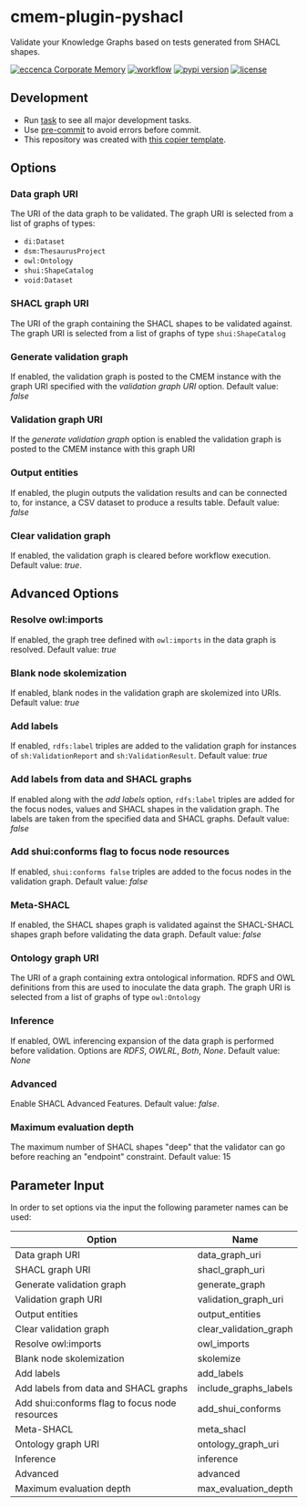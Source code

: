 # cmem-plugin-pyshacl

Validate your Knowledge Graphs based on tests generated from SHACL shapes.

[![eccenca Corporate Memory](https://img.shields.io/badge/eccenca-Corporate%20Memory-orange)](https://documentation.eccenca.com) [![workflow](https://github.com/eccenca/cmem-plugin-pyshacl/actions/workflows/check.yml/badge.svg)](https://github.com/eccenca/cmem-plugin-pyshacl/actions) [![pypi version](https://img.shields.io/pypi/v/cmem-plugin-pyshacl)](https://pypi.org/project/pyshacl) [![license](https://img.shields.io/pypi/l/cmem-plugin-pyshacl)](https://pypi.org/project/cmem-plugin-pyshacl)

## Development

- Run [task](https://taskfile.dev/) to see all major development tasks.
- Use [pre-commit](https://pre-commit.com/) to avoid errors before commit.
- This repository was created with [this copier template](https://github.com/eccenca/cmem-plugin-template).

## Options

### Data graph URI

The URI of the data graph to be validated. The graph URI is selected from a list of graphs of types:
- `di:Dataset`
- `dsm:ThesaurusProject`
- `owl:Ontology`
- `shui:ShapeCatalog`
- `void:Dataset`

### SHACL graph URI

The URI of the graph containing the SHACL shapes to be validated against. The graph URI is selected from a list of graphs of type `shui:ShapeCatalog`

### Generate validation graph

If enabled, the validation graph is posted to the CMEM instance with the graph URI specified with the *validation graph URI* option. Default value: *false*

### Validation graph URI

If the *generate validation graph* option is enabled the validation graph is posted to the CMEM instance with this graph URI

### Output entities

If enabled, the plugin outputs the validation results and can be connected to, for instance, a CSV dataset to produce a results table. Default value: *false*

### Clear validation graph

If enabled, the validation graph is cleared before workflow execution. Default value: *true*.

## Advanced Options

### Resolve owl:imports

If enabled, the graph tree defined with `owl:imports` in the data graph is resolved. Default value: *true*

### Blank node skolemization

If enabled, blank nodes in the validation graph are skolemized into URIs. Default value: *true*

### Add labels

If enabled, `rdfs:label` triples are added to the validation graph for instances of `sh:ValidationReport` and `sh:ValidationResult`. Default value: *true*

### Add labels from data and SHACL graphs

If enabled along with the *add labels* option, `rdfs:label` triples are added for the focus nodes, values and SHACL shapes in the validation graph. The labels are taken from the specified data and SHACL graphs. Default value: *false*

### Add shui:conforms flag to focus node resources

If enabled, `shui:conforms false` triples are added to the focus nodes in the validation graph. Default value: *false*

### Meta-SHACL

If enabled, the SHACL shapes graph is validated against the SHACL-SHACL shapes graph before validating the data graph. Default value: *false*

### Ontology graph URI

The URI of a graph containing extra ontological information. RDFS and OWL definitions from this are used to inoculate the data graph. The graph URI is selected from a list of graphs of type `owl:Ontology`

### Inference

If enabled, OWL inferencing expansion of the data graph is performed before validation. Options are *RDFS*, *OWLRL*, *Both*, *None*. Default value: *None*

### Advanced

Enable SHACL Advanced Features. Default value: *false*.

### Maximum evaluation depth

The maximum number of SHACL shapes "deep" that the validator can go before reaching an "endpoint" constraint. Default value: 15


## Parameter Input

In order to set options via the input the following parameter names can be used:

| Option                                         | Name                   |
|------------------------------------------------|------------------------|
| Data graph URI                                 | data_graph_uri         |
| SHACL graph URI                                | shacl_graph_uri        |
| Generate validation graph                      | generate_graph         |
| Validation graph URI                           | validation_graph_uri   |
| Output entities                                | output_entities        |
| Clear validation graph                         | clear_validation_graph |
| Resolve owl:imports                            | owl_imports            |
| Blank node skolemization                       | skolemize              |
| Add labels                                     | add_labels             |
| Add labels from data and SHACL graphs          | include_graphs_labels  |
| Add shui:conforms flag to focus node resources | add_shui_conforms      | 
| Meta-SHACL                                     | meta_shacl             |
| Ontology graph URI                             | ontology_graph_uri     |
| Inference                                      | inference              |
| Advanced                                       | advanced               |
| Maximum evaluation depth                       | max_evaluation_depth   |

